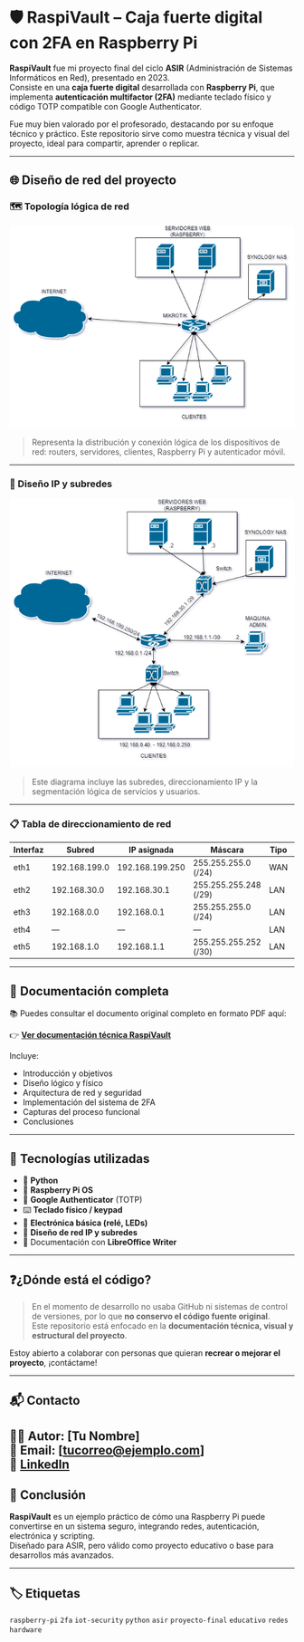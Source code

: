 # 🛡️ RaspiVault – Caja fuerte digital con 2FA en Raspberry Pi

**RaspiVault** fue mi proyecto final del ciclo **ASIR** (Administración de Sistemas Informáticos en Red), presentado en 2023.  
Consiste en una **caja fuerte digital** desarrollada con **Raspberry Pi**, que implementa **autenticación multifactor (2FA)** mediante teclado físico y código TOTP compatible con Google Authenticator.

Fue muy bien valorado por el profesorado, destacando por su enfoque técnico y práctico.
Este repositorio sirve como muestra técnica y visual del proyecto, ideal para compartir, aprender o replicar.

---

## 🌐 Diseño de red del proyecto

### 🗺️ Topología lógica de red

<p align="center">
  <img src="docs/capturas/topologia_red.png" width="600" alt="Topología lógica de red"/>
</p>

> Representa la distribución y conexión lógica de los dispositivos de red: routers, servidores, clientes, Raspberry Pi y autenticador móvil.

---

### 🧠 Diseño IP y subredes

<p align="center">
  <img src="docs/capturas/diseno_red.png" width="600" alt="Diseño de red con IPs y subredes"/>
</p>

> Este diagrama incluye las subredes, direccionamiento IP y la segmentación lógica de servicios y usuarios.

---

### 📋 Tabla de direccionamiento de red

| Interfaz | Subred           | IP asignada       | Máscara              | Tipo       | Descripción     |
|----------|------------------|-------------------|----------------------|------------|-----------------|
| eth1     | 192.168.199.0    | 192.168.199.250   | 255.255.255.0 (/24)  | WAN        | INTERNET        |
| eth2     | 192.168.30.0     | 192.168.30.1      | 255.255.255.248 (/29)| LAN        | SERVIDORES      |
| eth3     | 192.168.0.0      | 192.168.0.1       | 255.255.255.0 (/24)  | LAN        | USUARIOS        |
| eth4     | —                | —                 | —                    | LAN        | VACÍO           |
| eth5     | 192.168.1.0      | 192.168.1.1       | 255.255.255.252 (/30)| LAN        | ADMINISTRACIÓN  |

---

## 📄 Documentación completa

📚 Puedes consultar el documento original completo en formato PDF aquí:

👉 [**Ver documentación técnica RaspiVault**](docs/RaspiVault_documentacion.pdf)

Incluye:
- Introducción y objetivos
- Diseño lógico y físico
- Arquitectura de red y seguridad
- Implementación del sistema de 2FA
- Capturas del proceso funcional
- Conclusiones

---

## 🧰 Tecnologías utilizadas

- 🐍 **Python**
- 🍓 **Raspberry Pi OS**
- 🔐 **Google Authenticator** (TOTP)
- ⌨️ **Teclado físico / keypad**
- 🔌 **Electrónica básica (relé, LEDs)**
- 📶 **Diseño de red IP y subredes**
- 📝 Documentación con **LibreOffice Writer**

---

## ❓¿Dónde está el código?

> En el momento de desarrollo no usaba GitHub ni sistemas de control de versiones, por lo que **no conservo el código fuente original**.  
> Este repositorio está enfocado en la **documentación técnica, visual y estructural del proyecto**.

Estoy abierto a colaborar con personas que quieran **recrear o mejorar el proyecto**, ¡contáctame!

---

## 📬 Contacto

👨‍💻 Autor: [Tu Nombre]  
📧 Email: [tucorreo@ejemplo.com]  
🔗 [LinkedIn](https://linkedin.com/in/natrodric) 
---

## 🏁 Conclusión

**RaspiVault** es un ejemplo práctico de cómo una Raspberry Pi puede convertirse en un sistema seguro, integrando redes, autenticación, electrónica y scripting.  
Diseñado para ASIR, pero válido como proyecto educativo o base para desarrollos más avanzados.

---

## 🏷️ Etiquetas

`raspberry-pi` `2fa` `iot-security` `python` `asir` `proyecto-final` `educativo` `redes` `hardware`
